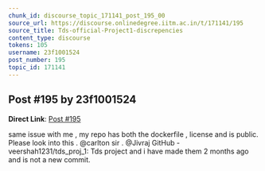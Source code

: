```yaml
---
chunk_id: discourse_topic_171141_post_195_00
source_url: https://discourse.onlinedegree.iitm.ac.in/t/171141/195
source_title: Tds-official-Project1-discrepencies
content_type: discourse
tokens: 105
username: 23f1001524
post_number: 195
topic_id: 171141
---
```


## Post #195 by 23f1001524

**Direct Link**: [Post #195](https://discourse.onlinedegree.iitm.ac.in/t/171141/195)

same issue with me , my repo has both the dockerfile , license and is public. Please look into this . @carlton sir . @Jivraj GitHub - veershah1231/tds_proj_1: Tds project and i have made them 2 months ago and is not a new commit.
